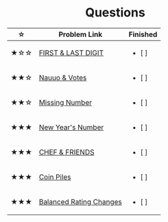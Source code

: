 














<h1 align = "center">Questions</h1>

| ☆   | Problem Link                                                                                                                                                                              | Finished                  |
| --- | ----------------------------------------------------------------------------------------------------------------------------------------------------------------------------------------- | ------------------------- |
| ★☆☆ | [FIRST & LAST DIGIT](https://www.codechef.com/problems/FLOW004)                        | <ul> <li> [ ] </li> </ul> |
| ★★☆ | [Nauuo & Votes](https://codeforces.com/contest/1173/problem/A)                          | <ul> <li> [ ] </li> </ul> |
| ★★☆ | [Missing Number](https://cses.fi/problemset/task/1083) | <ul> <li> [ ] </li> </ul> |
| ★★★ | [New Year's Number](https://codeforces.com/contest/1475/problem/B)                                            | <ul> <li> [ ] </li> </ul> |
| ★★★ | [CHEF & FRIENDS](https://www.codechef.com/problems/FRUITS)                         | <ul> <li> [ ] </li> </ul> |
| ★★★ | [Coin Piles](https://cses.fi/problemset/task/1754)                         | <ul> <li> [ ] </li> </ul> |
| ★★★ | [Balanced Rating Changes](https://codeforces.com/problemset/problem/1237/A)                         | <ul> <li> [ ] </li> </ul> |





